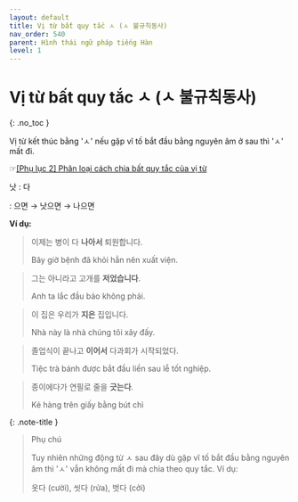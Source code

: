 ```yaml
---
layout: default
title: Vị từ bất quy tắc ㅅ (ㅅ 불규칙동사)
nav_order: 540
parent: Hình thái ngữ pháp tiếng Hàn
level: 1
---
```


# Vị từ bất quy tắc ㅅ (ㅅ 불규칙동사)
{: .no_toc }

Vị từ kết thúc bằng 'ㅅ' nếu gặp vĩ tố bắt đầu bằng nguyên âm ở sau thì 'ㅅ' mất đi.

☞[\[Phụ lục 2\] Phân loại cách chia bất quy tắc của vị từ](/docs/phu-luc/phu-luc-2-phan-loai-cach-chia-bat-quy-tac-cua-vi-tu/)

낫
: 다

: 으면 → 낫으면 → 나으면

**Ví dụ:**

> 이제는 병이 다 **나아서** 퇴원합니다.
>
> Bây giờ bệnh đã khỏi hẳn nên xuất viện.

> 그는 아니라고 고개를 **저었습니다**.
>
> Anh ta lắc đầu bảo không phải.

> 이 집은 우리가 **지은** 집입니다.
>
> Nhà này là nhà chúng tôi xây đấy.

> 졸업식이 끝나고 **이어서** 다과회가 시작되었다.
>
> Tiệc trà bánh được bắt đầu liền sau lễ tốt nghiệp.

> 종이에다가 연필로 줄을 **긋는다**.
>
> Kẻ hàng trên giấy bằng bút chì

{: .note-title }
> Phụ chú
>
> Tuy nhiên những động từ ㅅ sau đây dù gặp vĩ tố bắt đầu bằng nguyên âm thì 'ㅅ' vẫn không mất đi mà chia theo quy tắc. Ví dụ:
>
> 옷다 (cười), 씻다 (rửa), 벗다 (cởi)